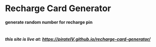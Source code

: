 # Recharge Card Generator

#### generate random number for recharge pin



#

##### this site is live at: https://pirateIV.github.io/recharge-card-generator/